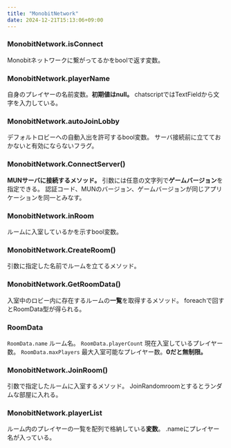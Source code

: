 ```yaml
---
title: "MonobitNetwork"
date: 2024-12-21T15:13:06+09:00
---
```


### MonobitNetwork.isConnect
Monobitネットワークに繋がってるかをboolで返す変数。


### MonobitNetwork.playerName
自身のプレイヤーの名前変数。**初期値はnull。**
chatscriptではTextFieldから文字を入力している。

### MonobitNetwork.autoJoinLobby
デフォルトロビーへの自動入出を許可するbool変数。
サーバ接続前に立てておかないと有効にならないフラグ。

### MonobitNetwork.ConnectServer()
**MUNサーバに接続するメソッド。** 引数には任意の文字列で**ゲームバージョン**を指定できる。
認証コード、MUNのバージョン、ゲームバージョンが同じアプリケーションを同一とみなす。


### MonobitNetwork.inRoom
ルームに入室しているかを示すbool変数。

### MonobitNetwork.CreateRoom()
引数に指定した名前でルームを立てるメソッド。

### MonobitNetwork.GetRoomData()
入室中のロビー内に存在するルームの**一覧**を取得するメソッド。
foreachで回すとRoomData型が得られる。

### RoomData
`RoomData.name`
ルーム名。
`RoomData.playerCount`
現在入室しているプレイヤー数。
`RoomData.maxPlayers`
最大入室可能なプレイヤー数。**0だと無制限。**

### MonobitNetwork.JoinRoom()
引数で指定したルームに入室するメソッド。
JoinRandomroomとするとランダムな部屋に入れる。

### MonobitNetwork.playerList
ルーム内のプレイヤーの一覧を配列で格納している**変数**。
.nameにプレイヤー名が入っている。
